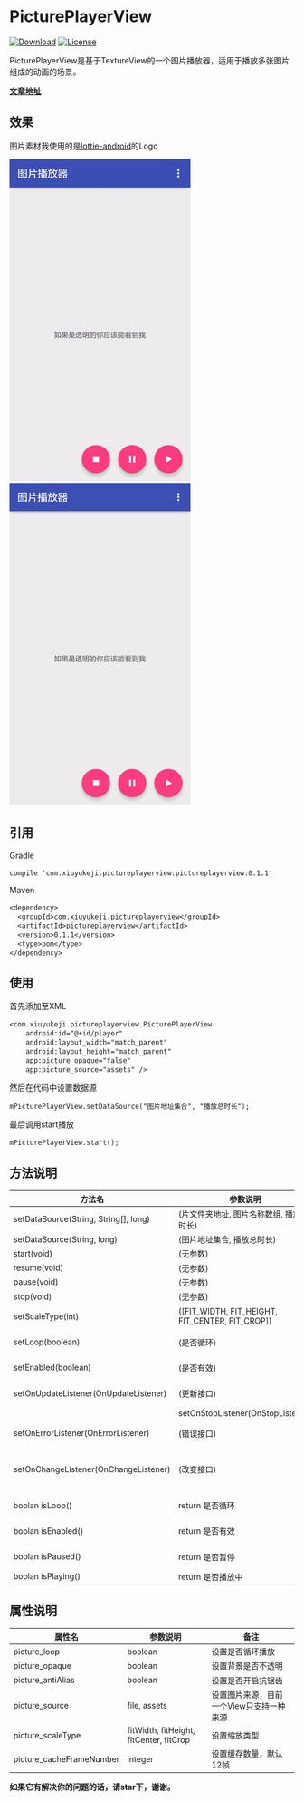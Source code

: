 # PicturePlayerView

[![Download](https://img.shields.io/badge/Download-0.1.1-blue.svg)](https://bintray.com/a483210/maven/pictureplayerview/_latestVersion)
[![License](https://img.shields.io/badge/license-Apache%202-green.svg)](https://www.apache.org/licenses/LICENSE-2.0)

PicturePlayerView是基于TextureView的一个图片播放器，适用于播放多张图片组成的动画的场景。

**[文章地址](http://www.jianshu.com/p/53f9bd1fa1a6)**

## 效果

图片素材我使用的是[lottie-android](https://github.com/airbnb/lottie-android)的Logo

![不透明底](gifts/lottielogo_gif.gif)
![透明底](gifts/lottielogo_transparent_gif.gif)

## 引用

Gradle

    compile 'com.xiuyukeji.pictureplayerview:pictureplayerview:0.1.1'
    
Maven

    <dependency>
      <groupId>com.xiuyukeji.pictureplayerview</groupId>
      <artifactId>pictureplayerview</artifactId>
      <version>0.1.1</version>
      <type>pom</type>
    </dependency>

## 使用

首先添加至XML

    <com.xiuyukeji.pictureplayerview.PicturePlayerView
        android:id="@+id/player"
        android:layout_width="match_parent"
        android:layout_height="match_parent"
        app:picture_opaque="false"
        app:picture_source="assets" />

然后在代码中设置数据源

    mPicturePlayerView.setDataSource("图片地址集合", "播放总时长");

最后调用start播放

    mPicturePlayerView.start();

## 方法说明

| 方法名 | 参数说明 | 备注
| --- | --- | ---
| setDataSource(String, String[], long) | (片文件夹地址, 图片名称数组, 播放总时长) | 设置数据源
| setDataSource(String, long) | (图片地址集合, 播放总时长) | 设置数据源
| start(void) | (无参数) | 开始播放
| resume(void) | (无参数) | 恢复播放
| pause(void) | (无参数) | 暂停播放
| stop(void) | (无参数) | 停止播放
| setScaleType(int) | ([FIT_WIDTH, FIT_HEIGHT, FIT_CENTER, FIT_CROP]) | 设置缩放类型
| setLoop(boolean) | (是否循环) | 设置是否循环播放
| setEnabled(boolean) | (是否有效) | 设置是否能开始播放
| setOnUpdateListener(OnUpdateListener) | (更新接口) | 每播放一帧都将回调
| | setOnStopListener(OnStopListener) | (停止接口) | 停止播放时回调
| setOnErrorListener(OnErrorListener) | (错误接口) | 播放出错时回调
| setOnChangeListener(OnChangeListener) | (改变接口) | TextureView的生命周期，创建和销毁
| boolan isLoop() | return 是否循环 | 是否循环播放
| boolan isEnabled() | return 是否有效 | 是否能开始播放
| boolan isPaused() | return 是否暂停 | 是否暂停播放
| boolan isPlaying() | return 是否播放中 | 是否播放中

## 属性说明

属性名 | 参数说明 | 备注
| --- | --- | ---
| picture_loop | boolean | 设置是否循环播放
| picture_opaque | boolean | 设置背景是否不透明
| picture_antiAlias | boolean | 设置是否开启抗锯齿
| picture_source | file, assets | 设置图片来源，目前一个View只支持一种来源
| picture_scaleType | fitWidth, fitHeight, fitCenter, fitCrop | 设置缩放类型
| picture_cacheFrameNumber | integer | 设置缓存数量，默认12帧

**如果它有解决你的问题的话，请star下，谢谢。**
